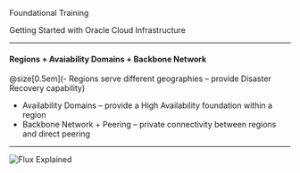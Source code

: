 
Foundational Training

Getting Started with Oracle Cloud Infrastructure


---

 #### Regions + Avaiability Domains + Backbone Network 

@size[0.5em](- Regions serve different geographies – provide Disaster Recovery capability)
- Availability Domains – provide a High Availability foundation within a region
- Backbone Network + Peering – private connectivity between regions and direct peering


---

![Flux Explained](https://facebook.github.io/flux/img/flux-simple-f8-diagram-explained-1300w.png)
